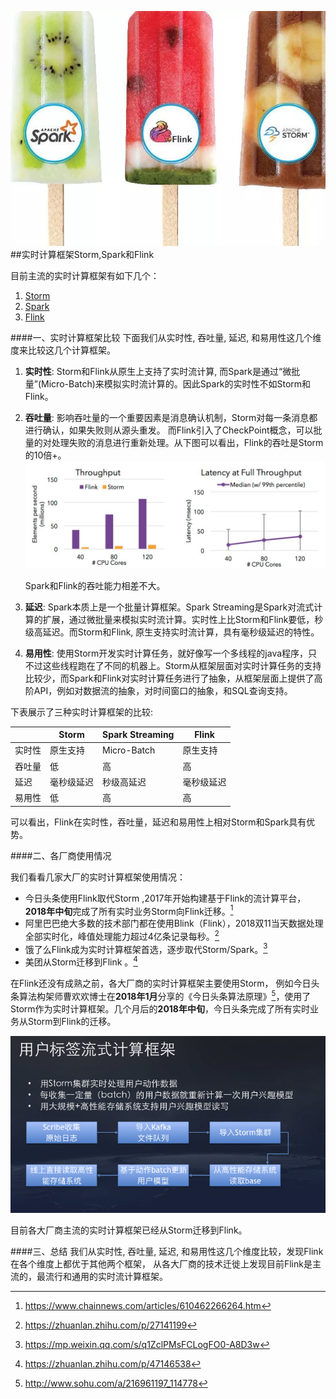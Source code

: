 

![GitHub Logo](./images/spark_flink_storm.png)
##实时计算框架Storm,Spark和Flink

目前主流的实时计算框架有如下几个：
1. [Storm][StormLink]
1. [Spark][SparkLink]
2. [Flink][FlinkLink]

####一、实时计算框架比较
下面我们从实时性, 吞吐量, 延迟, 和易用性这几个维度来比较这几个计算框架。

1. **实时性**: 
   Storm和Flink从原生上支持了实时流计算, 而Spark是通过“微批量”(Micro-Batch)来模拟实时流计算的。因此Spark的实时性不如Storm和Flink。

2. **吞吐量**:
   影响吞吐量的一个重要因素是消息确认机制，Storm对每一条消息都进行确认，如果失败则从源头重发。 而Flink引入了CheckPoint概念，可以批量的对处理失败的消息进行重新处理。从下图可以看出，Flink的吞吐是Storm的10倍+。
   ![Storm VS Flink](./images/storm_vs_flink.png)

   Spark和Flink的吞吐能力相差不大。
3. **延迟**:
    Spark本质上是一个批量计算框架。Spark Streaming是Spark对流式计算的扩展，通过微批量来模拟实时流计算。实时性上比Storm和Flink要低，秒级高延迟。而Storm和Flink, 原生支持实时流计算，具有毫秒级延迟的特性。
4. **易用性**:
    使用Storm开发实时计算任务，就好像写一个多线程的java程序，只不过这些线程跑在了不同的机器上。Storm从框架层面对实时计算任务的支持比较少，而Spark和Flink对实时计算任务进行了抽象，从框架层面上提供了高阶API，例如对数据流的抽象，对时间窗口的抽象，和SQL查询支持。

下表展示了三种实时计算框架的比较:



|        | Storm      | Spark Streaming | Flink      |
| ------ | ---------- | --------------- | ---------- |
| 实时性 | 原生支持   | Micro-Batch     | 原生支持   |
| 吞吐量 | 低         | 高              | 高         |
| 延迟   | 毫秒级延迟 | 秒级高延迟      | 毫秒级延迟 |
| 易用性 | 低         | 高              | 高         |

可以看出，Flink在实时性，吞吐量，延迟和易用性上相对Storm和Spark具有优势。

####二、各厂商使用情况

我们看看几家大厂的实时计算框架使用情况：
* 今日头条使用Flink取代Storm ,2017年开始构建基于Flink的流计算平台，**2018年中旬**完成了所有实时业务Storm向Flink迁移。[^1]
*  阿里巴巴绝大多数的技术部门都在使用Blink（Flink），2018双11当天数据处理全部实时化，峰值处理能力超过4亿条记录每秒。[^2]
* 饿了么Flink成为实时计算框架首选，逐步取代Storm/Spark。[^3]
* 美团从Storm迁移到Flink 。[^4]

在Flink还没有成熟之前，各大厂商的实时计算框架主要使用Storm， 例如今日头条算法构架师曹欢欢博士在**2018年1月**分享的《今日头条算法原理》[^5]，使用了Storm作为实时计算框架。几个月后的**2018年中旬**，今日头条完成了所有实时业务从Storm到Flink的迁移。

![JRTT STORM](./images/jrtt_storm.jpeg)

目前各大厂商主流的实时计算框架已经从Storm迁移到Flink。

####三、总结
我们从实时性, 吞吐量, 延迟, 和易用性这几个维度比较，发现Flink在各个维度上都优于其他两个框架， 从各大厂商的技术迁徙上发现目前Flink是主流的，最流行和通用的实时流计算框架。


[^1]: https://www.chainnews.com/articles/610462266264.htm
[^2]: https://zhuanlan.zhihu.com/p/27141199
[^3]: https://mp.weixin.qq.com/s/q1ZclPMsFCLogFO0-A8D3w
[^4]: https://zhuanlan.zhihu.com/p/47146538
[^5]: http://www.sohu.com/a/216961197_114778

[StormLink]: https://storm.apache.org/  "Apache Storm"
[SparkLink]: https://spark.apache.org/  "Apache Spark"
[FlinkLink]: https://flink.apache.org/  "Apache Flink"
